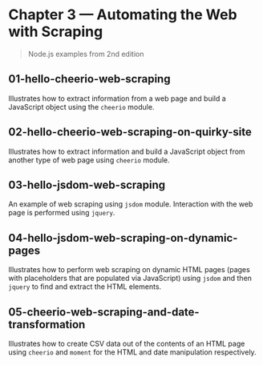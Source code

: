 # Chapter 3 &mdash; Automating the Web with Scraping
> Node.js examples from 2nd edition

## 01-hello-cheerio-web-scraping
Illustrates how to extract information from a web page and build a JavaScript object using the `cheerio` module.

## 02-hello-cheerio-web-scraping-on-quirky-site
Illustrates how to extract information and build a JavaScript object from another type of web page using `cheerio` module.

## 03-hello-jsdom-web-scraping
An example of web scraping using `jsdom` module. Interaction with the web page is performed using `jquery`.

## 04-hello-jsdom-web-scraping-on-dynamic-pages
Illustrates how to perform web scraping on dynamic HTML pages (pages with placeholders that are populated via JavaScript) using `jsdom` and then `jquery` to find and extract the HTML elements.

## 05-cheerio-web-scraping-and-date-transformation
Illustrates how to create CSV data out of the contents of an HTML page using `cheerio` and `moment` for the HTML and date manipulation respectively.


